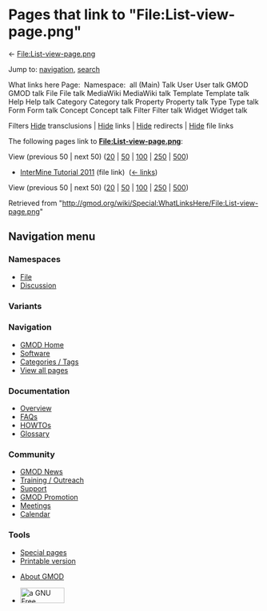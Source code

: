 <div id="mw-page-base" class="noprint">

</div>

<div id="mw-head-base" class="noprint">

</div>

<div id="content" class="mw-body" role="main">

<span id="top"></span>

<div id="mw-js-message" style="display:none;">

</div>



# <span dir="auto">Pages that link to "File:List-view-page.png"</span>

<div id="bodyContent">

<div id="contentSub">

←
[File:List-view-page.png](/wiki/File:List-view-page.png "File:List-view-page.png")

</div>

<div id="jump-to-nav" class="mw-jump">

Jump to: [navigation](#mw-navigation), [search](#p-search)

</div>

<div id="mw-content-text">

What links here Page:  Namespace:  all (Main) Talk User User talk GMOD
GMOD talk File File talk MediaWiki MediaWiki talk Template Template talk
Help Help talk Category Category talk Property Property talk Type Type
talk Form Form talk Concept Concept talk Filter Filter talk Widget
Widget talk

Filters
[Hide](/mediawiki/index.php?title=Special:WhatLinksHere/File:List-view-page.png&hidetrans=1 "Special:WhatLinksHere/File:List-view-page.png")
transclusions \|
[Hide](/mediawiki/index.php?title=Special:WhatLinksHere/File:List-view-page.png&hidelinks=1 "Special:WhatLinksHere/File:List-view-page.png")
links \|
[Hide](/mediawiki/index.php?title=Special:WhatLinksHere/File:List-view-page.png&hideredirs=1 "Special:WhatLinksHere/File:List-view-page.png")
redirects \|
[Hide](/mediawiki/index.php?title=Special:WhatLinksHere/File:List-view-page.png&hideimages=1 "Special:WhatLinksHere/File:List-view-page.png")
file links

The following pages link to
**[File:List-view-page.png](/wiki/File:List-view-page.png "File:List-view-page.png")**:

View (previous 50 \| next 50)
([20](/mediawiki/index.php?title=Special:WhatLinksHere/File:List-view-page.png&limit=20 "Special:WhatLinksHere/File:List-view-page.png")
\|
[50](/mediawiki/index.php?title=Special:WhatLinksHere/File:List-view-page.png&limit=50 "Special:WhatLinksHere/File:List-view-page.png")
\|
[100](/mediawiki/index.php?title=Special:WhatLinksHere/File:List-view-page.png&limit=100 "Special:WhatLinksHere/File:List-view-page.png")
\|
[250](/mediawiki/index.php?title=Special:WhatLinksHere/File:List-view-page.png&limit=250 "Special:WhatLinksHere/File:List-view-page.png")
\|
[500](/mediawiki/index.php?title=Special:WhatLinksHere/File:List-view-page.png&limit=500 "Special:WhatLinksHere/File:List-view-page.png"))

- [InterMine Tutorial
  2011](/wiki/InterMine_Tutorial_2011 "InterMine Tutorial 2011") (file
  link) ‎ <span class="mw-whatlinkshere-tools">([←
  links](/mediawiki/index.php?title=Special:WhatLinksHere&target=InterMine+Tutorial+2011 "Special:WhatLinksHere"))</span>

View (previous 50 \| next 50)
([20](/mediawiki/index.php?title=Special:WhatLinksHere/File:List-view-page.png&limit=20 "Special:WhatLinksHere/File:List-view-page.png")
\|
[50](/mediawiki/index.php?title=Special:WhatLinksHere/File:List-view-page.png&limit=50 "Special:WhatLinksHere/File:List-view-page.png")
\|
[100](/mediawiki/index.php?title=Special:WhatLinksHere/File:List-view-page.png&limit=100 "Special:WhatLinksHere/File:List-view-page.png")
\|
[250](/mediawiki/index.php?title=Special:WhatLinksHere/File:List-view-page.png&limit=250 "Special:WhatLinksHere/File:List-view-page.png")
\|
[500](/mediawiki/index.php?title=Special:WhatLinksHere/File:List-view-page.png&limit=500 "Special:WhatLinksHere/File:List-view-page.png"))

</div>

<div class="printfooter">

Retrieved from
"<http://gmod.org/wiki/Special:WhatLinksHere/File:List-view-page.png>"

</div>

<div id="catlinks" class="catlinks catlinks-allhidden">

</div>

<div class="visualClear">

</div>

</div>

</div>

<div id="mw-navigation">

## Navigation menu

<div id="mw-head">



<div id="left-navigation">

<div id="p-namespaces" class="vectorTabs" role="navigation"
aria-labelledby="p-namespaces-label">

### Namespaces

- <span id="ca-nstab-image"><a href="/wiki/File:List-view-page.png" accesskey="c"
  title="View the file page [c]">File</a></span>
- <span id="ca-talk"><a
  href="/mediawiki/index.php?title=File_talk:List-view-page.png&amp;action=edit&amp;redlink=1"
  accesskey="t"
  title="Discussion about the content page [t]">Discussion</a></span>

</div>

<div id="p-variants" class="vectorMenu emptyPortlet" role="navigation"
aria-labelledby="p-variants-label">

### 

### Variants[](#)

<div class="menu">

</div>

</div>

</div>

<div id="right-navigation">





</div>



</div>

</div>

</div>

<div id="mw-panel">

<div id="p-logo" role="banner">

<a href="/wiki/Main_Page"
style="background-image: url(http://gmod.org/images/GMOD-cogs.png);"
title="Visit the main page"></a>

</div>

<div id="p-Navigation" class="portal" role="navigation"
aria-labelledby="p-Navigation-label">

### Navigation

<div class="body">

- <span id="n-GMOD-Home">[GMOD Home](/wiki/Main_Page)</span>
- <span id="n-Software">[Software](/wiki/GMOD_Components)</span>
- <span id="n-Categories-.2F-Tags">[Categories /
  Tags](/wiki/Categories)</span>
- <span id="n-View-all-pages">[View all
  pages](/wiki/Special:AllPages)</span>

</div>

</div>

<div id="p-Documentation" class="portal" role="navigation"
aria-labelledby="p-Documentation-label">

### Documentation

<div class="body">

- <span id="n-Overview">[Overview](/wiki/Overview)</span>
- <span id="n-FAQs">[FAQs](/wiki/Category:FAQ)</span>
- <span id="n-HOWTOs">[HOWTOs](/wiki/Category:HOWTO)</span>
- <span id="n-Glossary">[Glossary](/wiki/Glossary)</span>

</div>

</div>

<div id="p-Community" class="portal" role="navigation"
aria-labelledby="p-Community-label">

### Community

<div class="body">

- <span id="n-GMOD-News">[GMOD News](/wiki/GMOD_News)</span>
- <span id="n-Training-.2F-Outreach">[Training /
  Outreach](/wiki/Training_and_Outreach)</span>
- <span id="n-Support">[Support](/wiki/Support)</span>
- <span id="n-GMOD-Promotion">[GMOD
  Promotion](/wiki/GMOD_Promotion)</span>
- <span id="n-Meetings">[Meetings](/wiki/Meetings)</span>
- <span id="n-Calendar">[Calendar](/wiki/Calendar)</span>

</div>

</div>

<div id="p-tb" class="portal" role="navigation"
aria-labelledby="p-tb-label">

### Tools

<div class="body">

- <span id="t-specialpages"><a href="/wiki/Special:SpecialPages" accesskey="q"
  title="A list of all special pages [q]">Special pages</a></span>
- <span id="t-print"><a
  href="/mediawiki/index.php?title=Special:WhatLinksHere/File:List-view-page.png&amp;printable=yes"
  rel="alternate" accesskey="p"
  title="Printable version of this page [p]">Printable version</a></span>

</div>

</div>

</div>

</div>

<div id="footer" role="contentinfo">

- <span id="footer-places-about">[About
  GMOD](/wiki/GMOD:About "GMOD:About")</span>

<!-- -->

- <span id="footer-copyrightico">[<img src="http://www.gnu.org/graphics/gfdl-logo-small.png" width="88"
  height="31" alt="a GNU Free Documentation License" />](http://www.gnu.org/licenses/fdl-1.3.html)</span>


<div style="clear:both">

</div>

</div>
